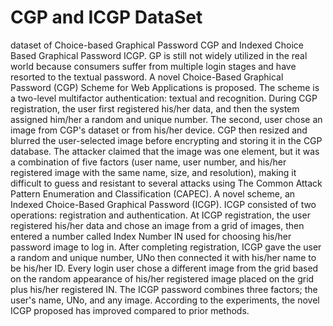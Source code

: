# CGP and ICGP DataSet
dataset of Choice-based Graphical Password CGP and Indexed Choice Based Graphical Password ICGP.
GP is still not widely utilized in the real world because consumers suffer from multiple login stages and have resorted to the textual password. 
A novel Choice-Based Graphical Password (CGP) Scheme for Web Applications is proposed. 
The scheme is a two-level multifactor authentication: textual and recognition.
During CGP registration, the user first registered his/her data, and then the system assigned him/her a random and unique number. The second, user chose an image from CGP's dataset or from his/her device. 
CGP then resized and blurred the user-selected image before encrypting and storing it in the CGP database.
The attacker claimed that the image was one element, but it was a combination of five factors (user name, user number, and his/her registered image with the same name, size, and resolution), making it difficult to guess and resistant to several attacks using The Common Attack Pattern Enumeration and Classification (CAPEC).
A novel scheme, an Indexed Choice-Based Graphical Password (ICGP). 
ICGP consisted of two operations: registration and authentication. 
At ICGP registration, the user registered his/her data and chose an image from a grid of images, then entered a number called Index Number IN used for choosing his/her password image to log in. 
After completing registration, ICGP gave the user a random and unique number, UNo then connected it with his/her name to be his/her ID.
Every login user chose a different image from the grid based on the random appearance of his/her registered image placed on the grid plus his/her registered IN. 
The ICGP password combines three factors; the user's name, UNo, and any image. According to the experiments, the novel ICGP proposed has improved compared to prior methods. 
